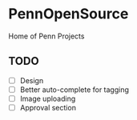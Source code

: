 PennOpenSource
==============

Home of Penn Projects

TODO
----

- [ ] Design
- [ ] Better auto-complete for tagging
- [ ] Image uploading
- [ ] Approval section
